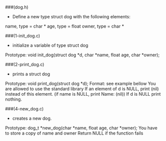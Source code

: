 ###(dog.h)

- Define a new type struct dog with the following elements:

name, type = char *
age, type = float
owner, type = char *


###(1-init_dog.c)

- initialize a variable of type struct dog

Prototype: void init_dog(struct dog *d, char *name, float age, char *owner);


###(2-print_dog.c)

-  prints a struct dog

Prototype: void print_dog(struct dog *d);
Format: see example bellow
You are allowed to use the standard library
If an element of d is NULL, print (nil) instead of this element. (if name is NULL, print Name: (nil))
If d is NULL print nothing.


###(4-new_dog.c)

-  creates a new dog.

Prototype: dog_t *new_dog(char *name, float age, char *owner);
You have to store a copy of name and owner
Return NULL if the function fails
